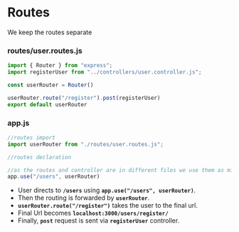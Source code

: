 # Routes
We keep the routes separate
### routes/user.routes.js
```js
import { Router } from "express";
import registerUser from "../controllers/user.controller.js";

const userRouter = Router()

userRouter.route("/register").post(registerUser)
export default userRouter
```

### app.js
```js
//routes import
import userRouter from "./routes/user.routes.js";

//routes declaration

//as the routes and controller are in different files we use them as middleware app.use() instead of app.get()
app.use("/users", userRouter)
```

- User directs to **`/users`** using **`app.use("/users", userRouter)`**.
- Then the routing is forwarded by **`userRouter`**.
- **`userRouter.route("/register")`** takes the user to the final url.
- Final Url becomes **`localhost:3000/users/register/`**
- Finally, **`post`** request is sent via **`registerUser`** controller.



